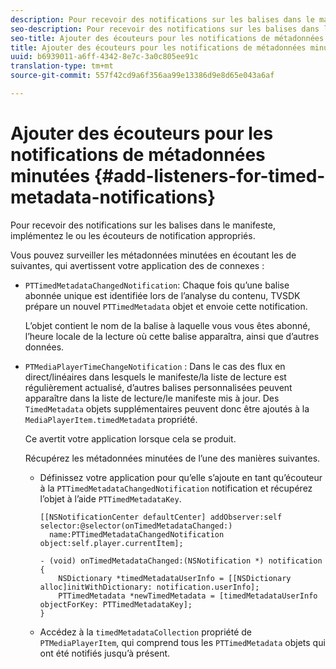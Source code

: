 ```yaml
---
description: Pour recevoir des notifications sur les balises dans le manifeste, implémentez le ou les écouteurs de notification appropriés.
seo-description: Pour recevoir des notifications sur les balises dans le manifeste, implémentez le ou les écouteurs de notification appropriés.
seo-title: Ajouter des écouteurs pour les notifications de métadonnées minutées
title: Ajouter des écouteurs pour les notifications de métadonnées minutées
uuid: b6939011-a6ff-4342-8e7c-3a0c805ee91c
translation-type: tm+mt
source-git-commit: 557f42cd9a6f356aa99e13386d9e8d65e043a6af

---
```



# Ajouter des écouteurs pour les notifications de métadonnées minutées {#add-listeners-for-timed-metadata-notifications}

Pour recevoir des notifications sur les balises dans le manifeste, implémentez le ou les écouteurs de notification appropriés.

Vous pouvez surveiller les métadonnées minutées en écoutant les  de suivantes, qui avertissent votre application des  de connexes :

* `PTTimedMetadataChangedNotification`: Chaque fois qu’une balise abonnée unique est identifiée lors de l’analyse du contenu, TVSDK prépare un nouvel `PTTimedMetadata` objet et envoie cette notification.

   L’objet contient le nom de la balise à laquelle vous vous êtes abonné, l’heure locale de la lecture où cette balise apparaîtra, ainsi que d’autres données.

* `PTMediaPlayerTimeChangeNotification` : Dans le cas des flux en direct/linéaires dans lesquels le manifeste/la liste de lecture est régulièrement actualisé, d’autres balises personnalisées peuvent apparaître dans la liste de lecture/le manifeste mis à jour. Des `TimedMetadata` objets supplémentaires peuvent donc être ajoutés à la `MediaPlayerItem.timedMetadata` propriété.

   Ce avertit votre application lorsque cela se produit.

   Récupérez les métadonnées minutées de l’une des manières suivantes.

   * Définissez votre application pour qu’elle s’ajoute en tant qu’écouteur à la `PTTimedMetadataChangedNotification` notification et récupérez l’objet à l’aide `PTTimedMetadataKey`.

      ```
      [[NSNotificationCenter defaultCenter] addObserver:self selector:@selector(onTimedMetadataChanged:)  
        name:PTTimedMetadataChangedNotification object:self.player.currentItem]; 
      
      - (void) onTimedMetadataChanged:(NSNotification *) notification { 
          NSDictionary *timedMetadataUserInfo = [[NSDictionary alloc]initWithDictionary: notification.userInfo]; 
          PTTimedMetadata *newTimedMetadata = [timedMetadataUserInfo objectForKey: PTTimedMetadataKey]; 
      }
      ```

   * Accédez à la `timedMetadataCollection` propriété de `PTMediaPlayerItem`, qui comprend tous les `PTTimedMetadata` objets qui ont été notifiés jusqu’à présent.